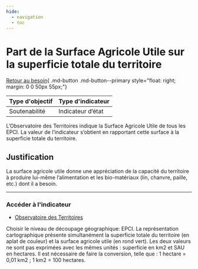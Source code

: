 ```yaml
---
hide:
  - navigation
  - toc
---
```


# Part de la Surface Agricole Utile sur la superficie totale du territoire 

[Retour au besoin](https://konsilion.github.io/diag360/pages/besoins/bv2){ .md-button .md-button--primary style="float: right; margin: 0 0 50px 55px;"}

|Type d'objectif|Type d'indicateur|
|--|--|
|Soutenabilité|Indicateur d’état|

L’Observatoire  des  Territoires  indique  la  Surface  Agricole  Utile  de  tous  les  EPCI.  La valeur  de  l’indicateur  s’obtient  en  rapportant  cette  surface  à  la  superficie  totale  du territoire. 

## Justification

La surface agricole utile donne une appréciation de la capacité du territoire à produire lui-même l’alimentation et les bio-matériaux (lin, chanvre, paille, etc.) dont il a besoin. 

---

### Accéder à l'indicateur

- [Observatoire des Territoires](https://www.observatoire-des-territoires.gouv.fr/outils/cartographie-interactive/#bbox=-757869,6661345,2007638,1619653&c=indicator&i=agri.sau2020&i2=insee_rp_hist_1968.superf_choro&s=2020&s2=2020&view=map60)

Choisir le niveau de découpage géographique: EPCI. 
La  représentation  cartographique  présente  simultanément  la  superficie  totale  du territoire  (en  aplat  de  couleur)  et  la  surface  agricole  utile  (en  rond  vert).  Les  deux valeurs  ne  sont  pas  exprimées  avec  les  mêmes  unités : superficie en km2 et SAU en hectares.  Il  est  nécessaire  de faire la conversion, telle que : 1 hectare = 0,01 km2 ; 1 km2 = 100 hectares.
